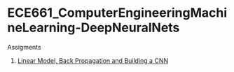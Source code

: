 # ECE661_ComputerEngineeringMachineLearning-DeepNeuralNets

Assigments
1. [Linear Model, Back Propagation and Building a CNN](https://github.com/BarbaraPFloresRios/ECE661_ComputerEngineeringMachineLearning-DeepNeuralNets/tree/main/Assigment_1_LinearModel_BackPropagation_CNN)


